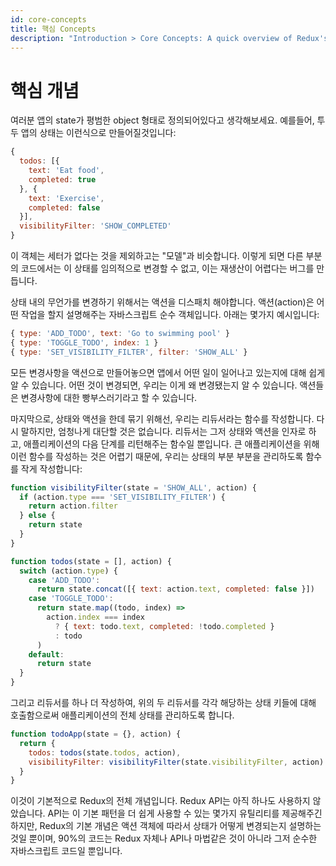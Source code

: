 ```yaml
---
id: core-concepts
title: 핵심 Concepts
description: "Introduction > Core Concepts: A quick overview of Redux's key idea, reducer functions"
---
```


# 핵심 개념

여러분 앱의 state가 평범한 object 형태로 정의되어있다고 생각해보세요. 예를들어, 투두 앱의 상태는 이런식으로 만들어질것입니다:

```js
{
  todos: [{
    text: 'Eat food',
    completed: true
  }, {
    text: 'Exercise',
    completed: false
  }],
  visibilityFilter: 'SHOW_COMPLETED'
}
```

이 객체는 세터가 없다는 것을 제외하고는 "모델"과 비슷합니다. 이렇게 되면 다른 부분의 코드에서는 이 상태를 임의적으로 변경할 수 없고, 이는 재생산이 어렵다는 버그를 만듭니다.

상태 내의 무언가를 변경하기 위해서는 액션을 디스패치 해야합니다. 액션(action)은 어떤 작업을 할지 설명해주는 자바스크립트 순수 객체입니다. 아래는 몇가지 예시입니다:

```js
{ type: 'ADD_TODO', text: 'Go to swimming pool' }
{ type: 'TOGGLE_TODO', index: 1 }
{ type: 'SET_VISIBILITY_FILTER', filter: 'SHOW_ALL' }
```

모든 변경사항을 액션으로 만들어놓으면 앱에서 어떤 일이 일어나고 있는지에 대해 쉽게 알 수 있습니다. 어떤 것이 변경되면, 우리는 이게 왜 변경됐는지 알 수 있습니다. 액션들은 변경사항에 대한 빵부스러기라고 할 수 있습니다.

마지막으로, 상태와 액션을 한데 묶기 위해선, 우리는 리듀서라는 함수를 작성합니다. 다시 말하지만, 엄청나게 대단할 것은 없습니다. 리듀서는 그저 상태와 액션을 인자로 하고, 애플리케이션의 다음 단계를 리턴해주는 함수일 뿐입니다.
큰 애플리케이션을 위해 이런 함수를 작성하는 것은 어렵기 때문에, 우리는 상태의 부분 부분을 관리하도록 함수를 작게 작성합니다:

```js
function visibilityFilter(state = 'SHOW_ALL', action) {
  if (action.type === 'SET_VISIBILITY_FILTER') {
    return action.filter
  } else {
    return state
  }
}

function todos(state = [], action) {
  switch (action.type) {
    case 'ADD_TODO':
      return state.concat([{ text: action.text, completed: false }])
    case 'TOGGLE_TODO':
      return state.map((todo, index) =>
        action.index === index
          ? { text: todo.text, completed: !todo.completed }
          : todo
      )
    default:
      return state
  }
}
```

그리고 리듀서를 하나 더 작성하여, 위의 두 리듀서를 각각 해당하는 상태 키들에 대해 호출함으로써 애플리케이션의 전체 상태를 관리하도록 합니다.

```js
function todoApp(state = {}, action) {
  return {
    todos: todos(state.todos, action),
    visibilityFilter: visibilityFilter(state.visibilityFilter, action)
  }
}
```
이것이 기본적으로 Redux의 전체 개념입니다. Redux API는 아직 하나도 사용하지 않았습니다. API는 이 기본 패턴을 더 쉽게 사용할 수 있는 몇가지 유틸리티를 제공해주긴 하지만, Redux의 기본 개념은 액션 객체에 따라서 상태가 어떻게 변경되는지 설명하는것일 뿐이며, 90%의 코드는 Redux 자체나 API나 마법같은 것이 아니라 그저 순수한 자바스크립트 코드일 뿐입니다.
